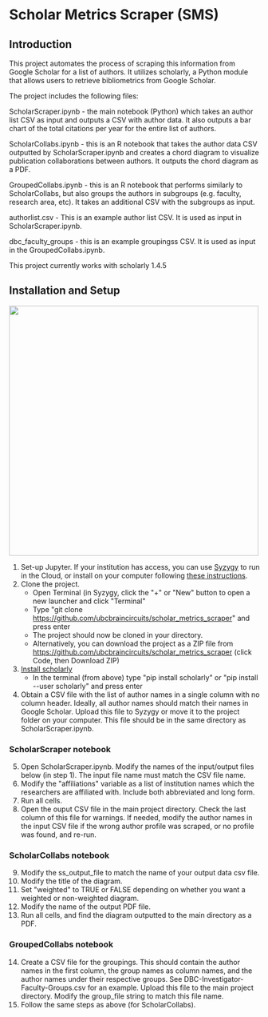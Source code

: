 # Scholar Metrics Scraper (SMS)



## Introduction


This project automates the process of scraping this information from Google Scholar for a list of authors. It utilizes scholarly, a Python module that allows users to retrieve bibliometrics from Google Scholar.

The project includes the following files:

ScholarScraper.ipynb - the main notebook (Python) which takes an author list CSV as input and outputs a CSV with author data. It also outputs a bar chart of the total citations per year for the entire list of authors.

ScholarCollabs.ipynb - this is an R notebook that takes the author data CSV outputted by ScholarScraper.ipynb and creates a chord diagram to visualize publication collaborations between authors. It outputs the chord diagram as a PDF.

GroupedCollabs.ipynb - this is an R notebook that performs similarly to ScholarCollabs, but also groups the authors in subgroups (e.g. faculty, research area, etc). It takes an additional CSV with the subgroups as input.

authorlist.csv - This is an example author list CSV. It is used as input in ScholarScraper.ipynb.

dbc_faculty_groups - this is an example groupingss CSV. It is used as input in the GroupedCollabs.ipynb. 

This project currently works with scholarly 1.4.5

## Installation and Setup

<img src="https://user-images.githubusercontent.com/79030764/146286572-5674bbe2-68fa-4fd9-8bfd-e9b81f6e5a4d.png" width="500" height="500">


1. Set-up Jupyter. If your institution has access, you can use [Syzygy](https://syzygy.ca/) to run in the Cloud, or install on your computer following [these instructions](https://jupyter.org/install).
2. Clone the project.
    - Open Terminal (in Syzygy, click the "+" or "New" button to open a new launcher and click "Terminal"
    - Type  "git clone https://github.com/ubcbraincircuits/scholar_metrics_scraper" and press enter
    - The project should now be cloned in your directory. 
    - Alternatively, you can download the project as a ZIP file from https://github.com/ubcbraincircuits/scholar_metrics_scraper (click Code, then Download ZIP)
3. [Install scholarly](https://pypi.org/project/scholarly/)
    - In the terminal (from above) type "pip install scholarly" or "pip install --user scholarly" and press enter
4. Obtain a CSV file with the list of author names in a single column with no column header. Ideally, all author names should match their names in Google Scholar. Upload this file to Syzygy or move it to the project folder on your computer. This file should be in the same directory as ScholarScraper.ipynb. 

### ScholarScraper notebook
5. Open ScholarScraper.ipynb. Modify the names of the input/output files below (in step 1). The input file name must match the CSV file name. 
6. Modify the "affiliations" variable as a list of institution names which the researchers are affiliated with. Include both abbreviated and long form.  
7. Run all cells. 
8. Open the ouput CSV file in the main project directory. Check the last column of this file for warnings. If needed, modify the author names in the input CSV file if the wrong author profile was scraped, or no profile was found, and re-run.

### ScholarCollabs notebook
9. Modify the ss_output_file to match the name of your output data csv file.
10. Modify the title of the diagram.
11. Set "weighted" to TRUE or FALSE depending on whether you want a weighted or non-weighted diagram.
12. Modify the name of the output PDF file.
13. Run all cells, and find the diagram outputted to the main directory as a PDF. 


### GroupedCollabs notebook
14. Create a CSV file for the groupings. This should contain the author names in the first column, the group names as column names, and the author names under their respective groups. See DBC-Investigator-Faculty-Groups.csv for an example. Upload this file to the main project directory. Modify the group_file string to match this file name.
15. Follow the same steps as above (for ScholarCollabs). 


